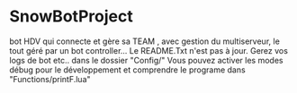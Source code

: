 # SnowBotProject
bot HDV qui connecte et gère sa TEAM , avec gestion du multiserveur, le tout géré par un bot controller...
Le README.Txt n'est pas à jour. 
Gerez vos logs de bot etc.. dans le dossier "Config/"
Vous pouvez activer les modes débug pour le développement et comprendre le programe dans "Functions/printF.lua"
